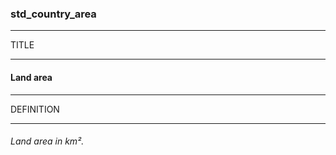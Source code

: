 ### std_country_area



------
TITLE

------

#### Land area



------
DEFINITION

------

###### Land area in km².